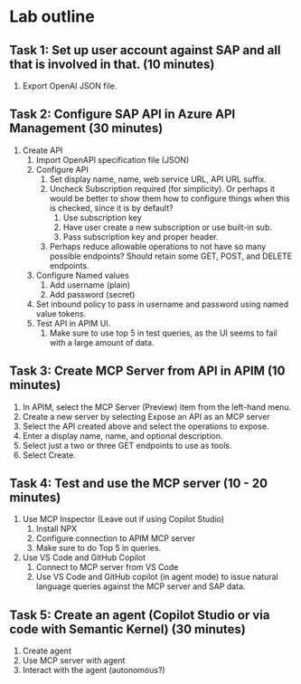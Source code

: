# Lab outline

## Task 1: Set up user account against SAP and all that is involved in that. (10 minutes)

1. Export OpenAI JSON file.

## Task 2: Configure SAP API in Azure API Management (30 minutes)

1. Create API
   1. Import OpenAPI specification file (JSON)
   2. Configure API
      1. Set display name, name, web service URL, API URL suffix.
      2. Uncheck Subscription required (for simplicity). Or perhaps it would be better to show them how to configure things when this is checked, since it is by default?
         1. Use subscription key
         2. Have user create a new subscription or use built-in sub.
         3. Pass subscription key and proper header.
      3. Perhaps reduce allowable operations to not have so many possible endpoints? Should retain some GET, POST, and DELETE endpoints.
   3. Configure Named values
      1. Add username (plain)
      2. Add password (secret)
   4. Set inbound policy to pass in username and password using named value tokens.
   5. Test API in APIM UI.
      1. Make sure to use top 5 in test queries, as the UI seems to fail with a large amount of data.

## Task 3: Create MCP Server from API in APIM (10 minutes)

1. In APIM, select the MCP Server (Preview) item from the left-hand menu.
2. Create a new server by selecting Expose an API as an MCP server
3. Select the API created above and select the operations to expose.
4. Enter a display name, name, and optional description.
5. Select just a two or three GET endpoints to use as tools.
6. Select Create.

## Task 4: Test and use the MCP server (10 - 20 minutes)

1. Use MCP Inspector (Leave out if using Copilot Studio)
   1. Install NPX
   2. Configure connection to APIM MCP server
   3. Make sure to do Top 5 in queries.
2. Use VS Code and GitHub Copilot
   1. Connect to MCP server from VS Code
   2. Use VS Code and GitHub copilot (in agent mode) to issue natural language queries against the MCP server and SAP data.

## Task 5: Create an agent (Copilot Studio or via code with Semantic Kernel) (30 minutes)

1. Create agent
2. Use MCP server with agent
3. Interact with the agent (autonomous?)